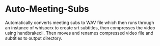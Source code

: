 # Auto-Meeting-Subs
Automatically converts meeting subs to WAV file which then runs through an instance of whisperx to create srt subtitles, then compresses the video using handbrakecli. Then moves and renames compressed video file and subtitles to output directory.
